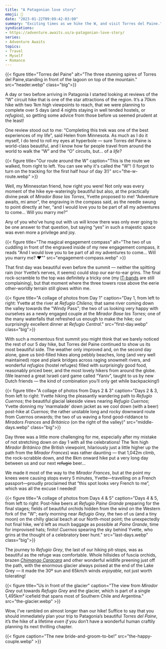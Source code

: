 ```yaml
---
title: "A Patagonian love story"
emoji: 🗻
date: "2023-01-22T09:09:42-03:00"
summary: "Exciting times as we hike the W, and visit Torres del Paine."
syndications:
- https://adventure.awaits.us/a-patagonian-love-story/
series:
- Adventure Awaits
topics:
- Travel
- Myself
- Romance
---
```

{{< figure title="Torres del Paine" alt="The three stunning spires of Torres del Paine,standing in front of the lagoon on top of the mountain." src="header.webp" class="big">}}

A day or two before arriving in Patagonia I started looking at reviews of the “W” circuit hike that is one of the star attractions of the region. It’s a 70km hike with two 1km high viewpoints to reach, that we were planning to complete over 5 days (and 4 nights staying in well tended hostels, or _refugios_), so getting some advice from those before us seemed prudent at the least!

One review stood out to me: “Completing this trek was one of the best experiences of my life”, said Helen from Minnesota. As much as I do it myself, I do tend to roll my eyes at hyperbole — sure Torres del Paine is world-class beautiful, and I know how far people travel from around the world to walk the “W” and the “O” circuits, but… of a _life?_

{{< figure title="Our route around the W" caption="This is the route we walked, from right to left. You can see why it's called the \"W\"! (I forgot to turn on the tracking for the first half hour of day 3!)" src="the-w-route.webp" >}}

Well, my Minnesotan friend, how right you were! Not only was every moment of the hike eye-wateringly beautiful but also, at the practically divine peak of _Mirador Base las Torres_, Yvette proposed to me! “Adventure awaits, mi amor”, the engraving in the compass said, as the needle swung to point directly at her, “and I would love you to be part of all my adventures to come… Will you marry me?”

Any of you who’ve hung out with us will know there was only ever going to be one answer to that question, but saying “yes” in such a majestic space was even more a privilege and joy.

{{< figure title="The magical engagement compass" alt="The two of us cuddling in front of the engraved inside of my new engagement compass, it reads \"And I would love you to be part of all my adventures to come… Will you marry me? ❤️\"" src="engagement-compass.webp" >}}

That first day was beautiful even before the summit — neither the spitting rain (nor Yvette’s nerves, it seems) could stop our ear-to-ear grins. The final rock-scramble to the top was definitely a tricky one (my [IT-bands](https://en.wikipedia.org/wiki/Iliotibial_tract) are still complaining), but that moment where the three towers rose above the eerie other-worldly terrain still glows within me.

{{< figure title="A collage of photos from Day 1" caption="Day 1, from left to right: Yvette at the river at _Refugio Chileno_; that same river coming down the valley towards the \"Windy Pass\"; the two of us looking very happy with ourselves as a newly engaged couple at the _Mirador Base las Torres_; one of the many waterfalls that refreshed us enough to make the hike; our surprisingly excellent dinner at _Refugio Central_." src="first-day.webp" class="big">}}

With such a momentous first summit you might think that we barely noticed the rest of our 5 day hike, but Torres del Paine continued to show us its most beautiful side. The weather only improved and, on the second day alone, gave us bird-filled hikes along pebbly beaches, long (and very well maintained) rope and plank bridges across raging snowmelt rivers, and wonderful _refugios_ (hostel refuges) filled with surprisingly good food, reasonably priced beer, and the most lovely hikers from around the globe. (We learned a great Israeli card game called “Yaniv”, taught to us by new Dutch friends — the kind of combination you’ll only get while backpacking!)

{{< figure title="A collage of photos from Days 2 & 3" caption="Days 2 & 3, from left to right: Yvette hiking the pleasantly wandering path to _Refugio Cuernos_; the beautiful glacial lakeside views nearing _Refugio Cuernos_; Yvette donning my 'marmalade' down jacket as we cool down (with a beer) post-hike at _Cuernos_; the rather unstable long and rocky downward route from Cuernos onwards; the two of us waving a fond good-riddance to _Miradors Frances_ and _Británico_ (on the right of the valley)" src="middle-days.webp" class="big">}}

Day three was a little more challenging for me, especially after my mistake of not stretching down on day 1 with all the celebrations! The 1km high _Mirador Británico_ (the British viewpoint, hilariously just a little higher up the path from the _Mirador Frances_) was rather daunting — that 1,042m climb, the rock-scrabble down, and the 8km onward hike put a very long day between us and our next ~~refugio~~ beer…

We made it most of the way to the _Mirador Frances_, but at the point my knees were causing stops every 5 minutes, Yvette—travelling on a French passport—proudly proclaimed that “this spot looks very French to me”, which was all the excuse I needed!

{{< figure title="A collage of photos from Days 4 & 5" caption="Days 4 & 5, from left to right: Post-hike beers at _Refugio Paine Grande_ preparing for the final stages; fields of beautiful orchids hidden from the wind on the Western fork of the \"W\"; early morning near _Refugio Grey_, the two of us (and a tiny moon) on the chilly glacial beach at our North-most point; the unexpectedly hot final hike, we'd left as much baggage as possible at _Paine Grande_, time for improvised hats; finito! _Cuernos_ spearing the sky behind Yvette, who grins at the thought of a celebratory beer hunt." src="last-days.webp" class="big">}}

The journey to _Refugio Grey_, the last of our hiking pit-stops, was as beautiful as the refuge was comfortable. Whole hillsides of fuscia orchids, brazen _[Chimango Caracara](https://en.wikipedia.org/wiki/Chimango_caracara)_ and other wonderful wildlife preening just off the path, with the enormous glacier always poised at the end of the Lake Grey — it made the 30º sun and 65km/h winds _enjoyable_, not just worth tolerating!

{{< figure title="Us in front of the glacier" caption="The view from _Mirador Grey_ out towards _Refugio Grey_ and the glacier, which is part of a single 1,495km² icefield that spans most of Southern Chile and Argentina." src="the-glacier.webp" >}}

Wow, I’ve rambled on almost longer than our hike! Suffice to say that you should immediately plan your trip to Patagonia’s beautiful _Torres del Paine_, it’s the hike of a lifetime _even if_ you don’t have a wonderful human craftily planning its next thrilling chapter.

{{< figure caption="The new bride-and-groom-to-be!" src="the-happy-couple.webp" >}}
